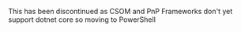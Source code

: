 This has been discontinued as CSOM and PnP Frameworks don't yet support dotnet core so moving to PowerShell
